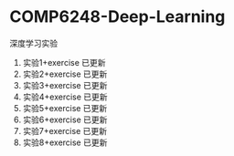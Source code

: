# COMP6248-Deep-Learning
深度学习实验

1. 实验1+exercise 已更新
2. 实验2+exercise 已更新
3. 实验3+exercise 已更新
4. 实验4+exercise 已更新
5. 实验5+exercise 已更新
6. 实验6+exercise 已更新
7. 实验7+exercise 已更新
8. 实验8+exercise 已更新
